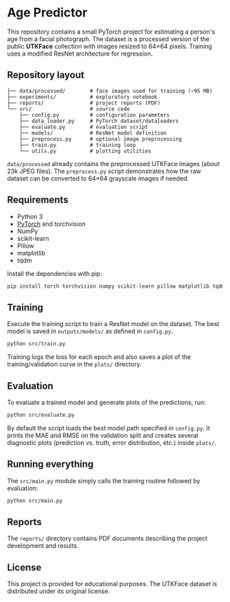# Age Predictor

This repository contains a small PyTorch project for estimating a person's age from a facial photograph. The dataset is a processed version of the public **UTKFace** collection with images resized to 64&times;64 pixels. Training uses a modified ResNet architecture for regression.

## Repository layout

```
├── data/processed/        # face images used for training (~95 MB)
├── experiments/           # exploratory notebook
├── reports/               # project reports (PDF)
└── src/                   # source code
    ├── config.py          # configuration parameters
    ├── data_loader.py     # PyTorch dataset/dataloaders
    ├── evaluate.py        # evaluation script
    ├── models/            # ResNet model definition
    ├── preprocess.py      # optional image preprocessing
    ├── train.py           # training loop
    └── utils.py           # plotting utilities
```

`data/processed` already contains the preprocessed UTKFace images (about 23k JPEG files). The `preprocess.py` script demonstrates how the raw dataset can be converted to 64&times;64 grayscale images if needed.

## Requirements

- Python 3
- [PyTorch](https://pytorch.org/) and torchvision
- NumPy
- scikit-learn
- Pillow
- matplotlib
- tqdm

Install the dependencies with pip:

```bash
pip install torch torchvision numpy scikit-learn pillow matplotlib tqdm
```

## Training

Execute the training script to train a ResNet model on the dataset. The best model is saved in `outputs/models/` as defined in `config.py`.

```bash
python src/train.py
```

Training logs the loss for each epoch and also saves a plot of the training/validation curve in the `plots/` directory.

## Evaluation

To evaluate a trained model and generate plots of the predictions, run:

```bash
python src/evaluate.py
```

By default the script loads the best model path specified in `config.py`. It prints the MAE and RMSE on the validation split and creates several diagnostic plots (prediction vs. truth, error distribution, etc.) inside `plots/`.

## Running everything

The `src/main.py` module simply calls the training routine followed by evaluation:

```bash
python src/main.py
```

## Reports

The `reports/` directory contains PDF documents describing the project development and results.

## License

This project is provided for educational purposes. The UTKFace dataset is distributed under its original license.
